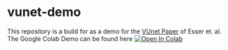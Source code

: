 # vunet-demo

This repository is a build for as a demo for the [VUnet Paper](https://arxiv.org/pdf/1804.04694.pdf) of Esser et. al. 
The Google Colab Demo can be found here [![Open In Colab](https://colab.research.google.com/assets/colab-badge.svg)](https://colab.research.google.com/drive/1nKtymlEhcE4aZs-EOTBaqPPIAKX5RQB8#scrollTo=m0TFJfYd6pOT)
